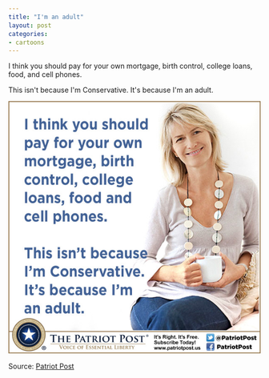 ```yaml
---
title: "I'm an adult"
layout: post
categories:
- cartoons
---
```


I think you should pay for your own mortgage, birth control, college loans, food, and cell phones.

This isn't because I'm Conservative. It's because I'm an adult.

![I am an adult](/assets/img/2014/06/I-am-an-adult.jpg)

Source: [Patriot Post](https://patriotpost.us)
